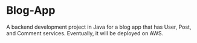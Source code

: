 # Blog-App
A backend development project in Java for a blog app that has User, Post, and Comment services. Eventually, it will be deployed on AWS.
